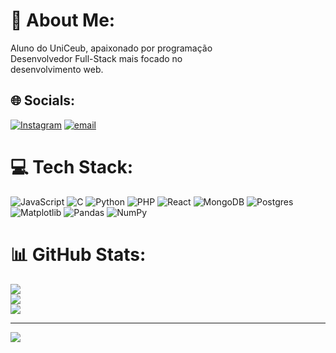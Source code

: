 # 💫 About Me:
Aluno do UniCeub, apaixonado por programação<br>Desenvolvedor Full-Stack mais focado no <br>desenvolvimento web.<br>


## 🌐 Socials:
[![Instagram](https://img.shields.io/badge/Instagram-%23E4405F.svg?logo=Instagram&logoColor=white)](https://instagram.com/lucas.psaiva01) [![email](https://img.shields.io/badge/Email-D14836?logo=gmail&logoColor=white)](mailto:lucasdsa2801@gmail.com) 

# 💻 Tech Stack:
![JavaScript](https://img.shields.io/badge/javascript-%23323330.svg?style=for-the-badge&logo=javascript&logoColor=%23F7DF1E) ![C](https://img.shields.io/badge/c-%2300599C.svg?style=for-the-badge&logo=c&logoColor=white) ![Python](https://img.shields.io/badge/python-3670A0?style=for-the-badge&logo=python&logoColor=ffdd54) ![PHP](https://img.shields.io/badge/php-%23777BB4.svg?style=for-the-badge&logo=php&logoColor=white) ![React](https://img.shields.io/badge/react-%2320232a.svg?style=for-the-badge&logo=react&logoColor=%2361DAFB) ![MongoDB](https://img.shields.io/badge/MongoDB-%234ea94b.svg?style=for-the-badge&logo=mongodb&logoColor=white) ![Postgres](https://img.shields.io/badge/postgres-%23316192.svg?style=for-the-badge&logo=postgresql&logoColor=white) ![Matplotlib](https://img.shields.io/badge/Matplotlib-%23ffffff.svg?style=for-the-badge&logo=Matplotlib&logoColor=black) ![Pandas](https://img.shields.io/badge/pandas-%23150458.svg?style=for-the-badge&logo=pandas&logoColor=white) ![NumPy](https://img.shields.io/badge/numpy-%23013243.svg?style=for-the-badge&logo=numpy&logoColor=white)
# 📊 GitHub Stats:
![](https://github-readme-stats.vercel.app/api?username=lucasdpsa01&theme=dark&hide_border=false&include_all_commits=false&count_private=false)<br/>
![](https://nirzak-streak-stats.vercel.app/?user=lucasdpsa01&theme=dark&hide_border=false)<br/>
![](https://github-readme-stats.vercel.app/api/top-langs/?username=lucasdpsa01&theme=dark&hide_border=false&include_all_commits=false&count_private=false&layout=compact)

---
[![](https://visitcount.itsvg.in/api?id=lucasdpsa01&icon=0&color=0)](https://visitcount.itsvg.in)

<!-- Proudly created with GPRM ( https://gprm.itsvg.in ) -->
